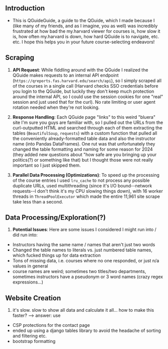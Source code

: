 ## Introduction
- This is QGuideGuide, a guide to the QGuide, which I made because I (like many of my friends, and as I imagine, you as well) was incredibly frustrated at how bad the my.harvard viewer for courses is, how slow it is, how often my.harvard is down, how hard QGuide is to navigate, etc. etc. I hope this helps you in your future course-selecting endeavors!

## Scraping
1. **API Request**: While fiddling around with the QGuide I realized the QGuide makes requests to an internal API endpoint (`https://qreports.fas.harvard.edu/search/api`), so I simply scraped all of the courses in a single call (Harvard checks SSO credentials before you login to the QGuide, but luckily they don't keep much protection around the internal API, so I could use the session cookies for one "real" session and just used that for the curl). No rate limiting or user agent rotation needed when they're not looking.

2. **Response Handling**: Each QGuide page "links" to this weird "bluera" site I'm sure you guys are familiar with, so I pulled out the URLs from the curl-outputted HTML and searched through each of them extracting the tables (`BeautifulSoup`, `requests`) with a custom function that pulled all the conveniently already-formatted table data and also the instructor name (into Pandas DataFrames). One rut was that unfortunately they changed the table formatting and naming for some reason for 2024 (they added new questions about "how safe are you bringing up your politics(?) or something like that) but I thought those were not really important so I just skipped them.

3. **Parallel Data Processing (Optimizations)**: To speed up the processing of the course entries I used `lru_cache` to not process any possible duplicate URLs, used multithreading (since it's I/O bound--network requests--I don't think it's my CPU slowing things down), with 16 worker threads in `ThreadPoolExecutor` which made the entire 11,961 site scrape take less than a second.

## Data Processing/Exploration(?)
1. **Potential Issues**: Here are some issues I considered I might run into / did run into:
- Instructors having the same name / names that aren't just two words
- Changed the table names to literals vs. just numbered table names, which fucked things up for data extraction
- Tons of missing data, i.e. courses where no one responded, or just n/a values in general
- course names are weird; sometimes two titles/two departments, sometimes instructors have a pseudonym or 3 word names (crazy regex expressions...)

## Website Creation
1. it's slow. slow to show all data and calculate it all... how to make this faster? --> answer: use 
- CSP protections for the contact page
- ended up using a django tables library to avoid the headache of sorting and filtering etc.
- bootstrap formatting